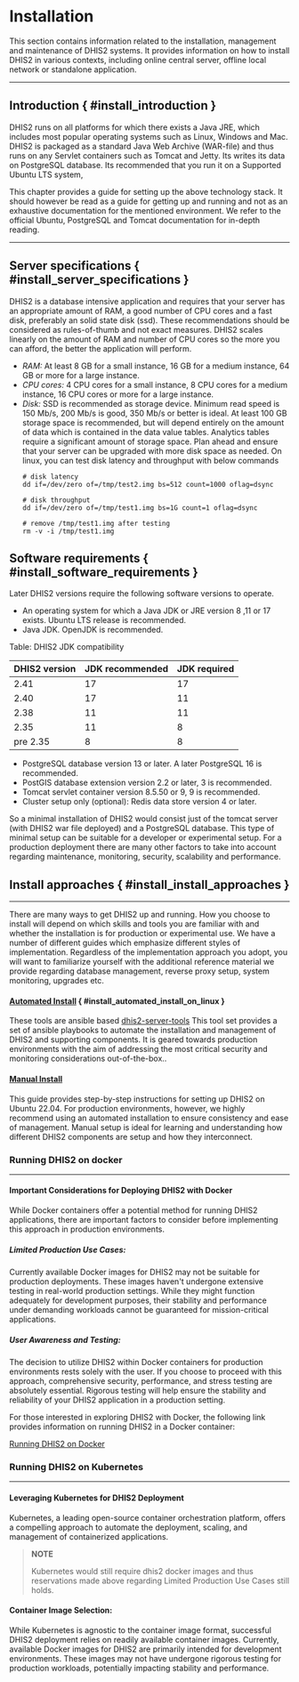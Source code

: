 # Installation

This section contains information related to the installation, management and 
maintenance of DHIS2 systems. It provides information on how to install DHIS2 in
various contexts, including online central server, offline local
network or standalone application.

---
## Introduction { #install_introduction } 

DHIS2 runs on all platforms for which there exists a Java JRE, which includes
most popular operating systems such as Linux, Windows and Mac. DHIS2 is
packaged as a standard Java Web Archive (WAR-file) and thus runs on any Servlet
containers such as Tomcat and Jetty. Its writes its data on PostgreSQL
database. Its recommended that you run it on a  Supported Ubuntu LTS system,

This chapter provides a guide for setting up the above technology stack.
It should however be read as a guide for getting up and running and not
as an exhaustive documentation for the mentioned environment. We refer
to the official Ubuntu, PostgreSQL and Tomcat documentation for in-depth
reading.

---
## Server specifications { #install_server_specifications } 

DHIS2 is a database intensive application and requires that your server
has an appropriate amount of RAM, a good number of CPU cores and a fast disk,
preferably an solid state disk (ssd).
These recommendations should be considered as rules-of-thumb and not
exact measures. DHIS2 scales linearly on the amount of RAM and number of
CPU cores so the more you can afford, the better the application will perform.

- *RAM:* At least 8 GB for a small instance, 16 GB for a medium instance, 64 GB
  or more for a large instance.
- *CPU cores:* 4 CPU cores for a small instance, 8 CPU cores for a medium
  instance, 16 CPU cores or more for a large instance.
- *Disk:* SSD is recommended as storage device. Minimum
  read speed is 150 Mb/s, 200 Mb/s is good, 350 Mb/s or better is
  ideal. At least 100 GB storage space is recommended, but
  will depend entirely on the amount of data which is contained in the
  data value tables. Analytics tables require a significant amount of
  storage space. Plan ahead and ensure that your server can be upgraded
  with more disk space as needed.
  On linux, you can test disk latency and throughput with below commands
  ```
  # disk latency
  dd if=/dev/zero of=/tmp/test2.img bs=512 count=1000 oflag=dsync

  # disk throughput
  dd if=/dev/zero of=/tmp/test1.img bs=1G count=1 oflag=dsync

  # remove /tmp/test1.img after testing
  rm -v -i /tmp/test1.img
  ```
## Software requirements { #install_software_requirements } 

Later DHIS2 versions require the following software versions to operate.

- An operating system for which a Java JDK or JRE version 8 ,11 or 17 exists. Ubuntu LTS release is recommended.
- Java JDK. OpenJDK is recommended.

Table: DHIS2 JDK compatibility

| DHIS2 version | JDK recommended | JDK required |
|---------------|-----------------|--------------|
| 2.41          | 17              | 17           |
| 2.40          | 17              | 11           |
| 2.38          | 11              | 11           |
| 2.35          | 11              | 8            |
| pre 2.35      | 8               | 8            |


- PostgreSQL database version 13 or later. A later PostgreSQL 16 is recommended.
- PostGIS database extension version 2.2 or later, 3 is recommended.
- Tomcat servlet container version 8.5.50 or 9, 9 is recommended.
- Cluster setup only (optional): Redis data store version 4 or later.

So a minimal installation of DHIS2 would consist just of the tomcat server
(with DHIS2 war file deployed) and a PostgreSQL database. This type of minimal
setup can be suitable for a developer or experimental setup.  For a production
deployment there are many other factors to take into account regarding
maintenance, monitoring, security, scalability and performance.

## Install approaches { #install_install_approaches }
---
There are many ways to get DHIS2 up and running.  How you choose to install
will depend on which skills and tools you are familiar with and whether the
installation is for production or experimental use.  We have a number of
different guides which emphasize different styles of implementation.
Regardless of the implementation approach you adopt, you will want to
familiarize yourself with the additional reference material we provide regarding
database management, reverse proxy setup, system monitoring, upgrades etc.

#### [Automated Install](#getting_started_linux_automated_install) { #install_automated_install_on_linux }
These tools are ansible based
[dhis2-server-tools](https://github.com/dhis2/dhis2-server-tools) This tool set
provides a set of ansible playbooks to automate the installation and management
of DHIS2 and supporting components. It is geared towards production
environments with the aim of addressing the most critical security and
monitoring considerations out-of-the-box..

#### [Manual Install](#installation_on_linux_server)
 This guide provides step-by-step instructions for setting up DHIS2 on Ubuntu
 22.04. For production environments, however, we highly recommend using an
 automated installation to ensure consistency and ease of management. Manual
 setup is ideal for learning and understanding how different DHIS2 components
 are setup and how they interconnect.

### Running DHIS2 on docker
---
#### Important Considerations for Deploying DHIS2 with Docker

While Docker containers offer a potential method for running DHIS2
applications, there are important factors to consider before implementing this
approach in production environments.

##### Limited Production Use Cases:

Currently available Docker images for DHIS2 may not be suitable for production
deployments. These images haven't undergone extensive testing in real-world
production settings. While they might function adequately for development
purposes, their stability and performance under demanding workloads cannot be
guaranteed for mission-critical applications.

##### User Awareness and Testing:

The decision to utilize DHIS2 within Docker containers for production
environments rests solely with the user. If you choose to proceed with this
approach, comprehensive security, performance, and stress testing are
absolutely essential. Rigorous testing will help ensure the stability and
reliability of your DHIS2 application in a production setting.

For those interested in exploring DHIS2 with Docker, the following link
provides information on running DHIS2 in a Docker container:

[ Running DHIS2 on Docker ](https://github.com/dhis2/dhis2-core/blob/master/docker/DOCKERHUB.md)

### Running DHIS2 on Kubernetes
---
#### Leveraging Kubernetes for DHIS2 Deployment
Kubernetes, a leading open-source container orchestration platform, offers a
compelling approach to automate the deployment, scaling, and management of
containerized applications. 

> **NOTE**
>
> Kubernetes would still require dhis2 docker images and thus reservations made
> above regarding Limited Production Use Cases still holds. 

#### Container Image Selection:
While Kubernetes is agnostic to the container image format, successful DHIS2
deployment relies on readily available container images. Currently, available
Docker images for DHIS2 are primarily intended for development environments.
These images may not have undergone rigorous testing for production workloads,
potentially impacting stability and performance.

